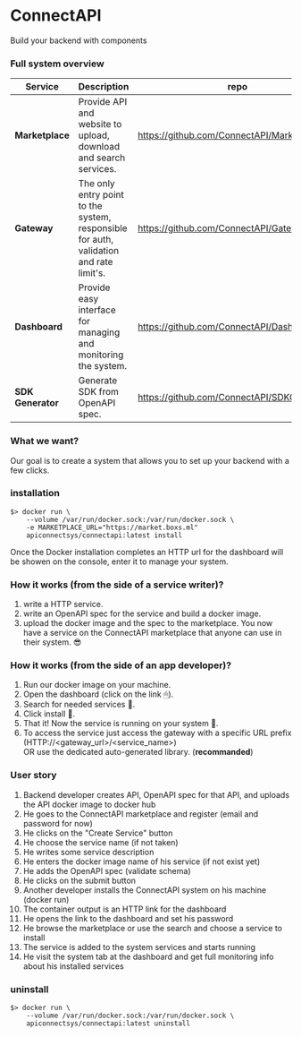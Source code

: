 # ConnectAPI
Build your backend with components

### Full system overview
| Service           | Description                                                                            | repo                                        |
|-------------------|:---------------------------------------------------------------------------------------|---------------------------------------------|
| **Marketplace**   | Provide API and website to upload, download and search services.                       | https://github.com/ConnectAPI/MarketPlace   |
| **Gateway**       | The only entry point to the system, responsible for auth, validation and rate limit's. | https://github.com/ConnectAPI/Gateway       |
| **Dashboard**     | Provide easy interface for managing and monitoring the system.                         | https://github.com/ConnectAPI/Dashboard     |
| **SDK Generator** | Generate SDK from OpenAPI spec.                                                        | https://github.com/ConnectAPI/SDKGeneragtor |

### What we want?
Our goal is to create a system that allows you to set up your backend with a few clicks.

### installation
```commandline
$> docker run \
    --volume /var/run/docker.sock:/var/run/docker.sock \
    -e MARKETPLACE_URL="https://market.boxs.ml"
    apiconnectsys/connectapi:latest install
```
Once the Docker installation completes an HTTP url for the dashboard will be showen on the console, enter it to manage your system.


### How it works (from the side of a service writer)?
1. write a HTTP service.
2. write an OpenAPI spec for the service and build a docker image.
3. upload the docker image and the spec to the marketplace. 
You now have a service on the ConnectAPI marketplace that anyone can use in their system. 😎

### How it works (from the side of an app developer)?
1. Run our docker image on your machine.
2. Open the dashboard (click on the link 🖱).
3. Search for needed services 🔎.
4. Click install 📲.
5. That it! Now the service is running on your system 🙌.
6. To access the service just access the gateway with a specific URL prefix (HTTP://<gateway_url>/<service_name>)  
OR use the dedicated auto-generated library. (**recommanded**)
   

### User story
1. Backend developer creates API, OpenAPI spec for that API, and uploads the API docker image to docker hub
2. He goes to the ConnectAPI marketplace and register (email and password for now)
3. He clicks on the "Create Service" button
4. He choose the service name (if not taken)
5. He writes some service description
6. He enters the docker image name of his service (if not exist yet)
7. He adds the OpenAPI spec (validate schema)
8. He clicks on the submit button
9. Another developer installs the ConnectAPI system on his machine (docker run)
10. The container output is an HTTP link for the dashboard
11. He opens the link to the dashboard and set his password
12. He browse the marketplace or use the search and choose a service to install
13. The service is added to the system services and starts running
14. He visit the system tab at the dashboard and get full monitoring info about his installed services


### uninstall
```commandline
$> docker run \
    --volume /var/run/docker.sock:/var/run/docker.sock \
    apiconnectsys/connectapi:latest uninstall
```
